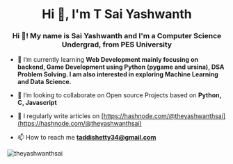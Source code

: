 <h1 align="center">Hi 👋, I'm T Sai Yashwanth</h1>
<h3 align="center">Hi 👋! My name is Sai Yashwanth and I'm a Computer Science Undergrad, from PES University</h3>


- 🌱 I’m currently learning **Web Development mainly focusing on backend, Game Development using Python (pygame and ursina), DSA Problem Solving. I am also interested in exploring Machine Learning and Data Science.**

- 👯 I’m looking to collaborate on Open source Projects based on  **Python, C, Javascript**

- 📝 I regularly write articles on [https://hashnode.com/@theyashwanthsai](https://hashnode.com/@theyashwanthsai)

- 📫 How to reach me **taddishetty34@gmail.com**



<p><img align="left" src="https://github-readme-stats.vercel.app/api/top-langs?username=theyashwanthsai&show_icons=true&locale=en&layout=compact" alt="theyashwanthsai" /></p>


